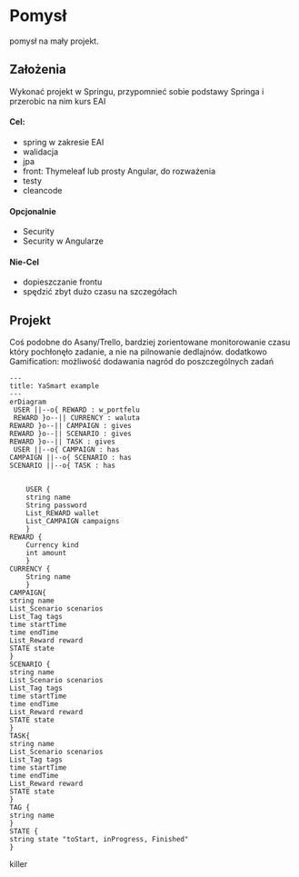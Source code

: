 # Pomysł 
pomysł na mały projekt. 
## Założenia
Wykonać projekt w Springu, przypomnieć sobie podstawy Springa i przerobic na nim kurs EAI
#### Cel:
- spring w zakresie EAI
- walidacja
- jpa
- front: Thymeleaf lub prosty Angular, do rozważenia
- testy
- cleancode
#### Opcjonalnie
- Security
- Security w Angularze
#### Nie-Cel
- dopieszczanie frontu
- spędzić zbyt dużo czasu na szczegółach
## Projekt
Coś podobne do Asany/Trello, bardziej zorientowane monitorowanie czasu który pochłonęło zadanie, a nie na pilnowanie dedlajnów. dodatkowo Gamification: możliwość dodawania nagród do poszczególnych zadań

```mermaid
---
title: YaSmart example
---
erDiagram
 USER ||--o{ REWARD : w_portfelu
 REWARD }o--|| CURRENCY : waluta
REWARD }o--|| CAMPAIGN : gives
REWARD }o--|| SCENARIO : gives
REWARD }o--|| TASK : gives
 USER ||--o{ CAMPAIGN : has
CAMPAIGN ||--o{ SCENARIO : has
SCENARIO ||--o{ TASK : has

 
    USER {
    string name
    String password
    List_REWARD wallet
    List_CAMPAIGN campaigns    
    }
REWARD {
    Currency kind
    int amount
    }
CURRENCY {
    String name
    }
CAMPAIGN{
string name
List_Scenario scenarios
List_Tag tags
time startTime
time endTime
List_Reward reward
STATE state
}
SCENARIO {
string name
List_Scenario scenarios
List_Tag tags
time startTime
time endTime
List_Reward reward
STATE state
}
TASK{
string name
List_Scenario scenarios
List_Tag tags
time startTime
time endTime
List_Reward reward
STATE state
}
TAG {
string name
}
STATE {
string state "toStart, inProgress, Finished"
}
```

killer
